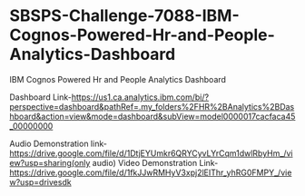 # SBSPS-Challenge-7088-IBM-Cognos-Powered-Hr-and-People-Analytics-Dashboard
IBM Cognos Powered Hr and People Analytics Dashboard

Dashboard Link-https://us1.ca.analytics.ibm.com/bi/?perspective=dashboard&pathRef=.my_folders%2FHR%2BAnalytics%2BDashboard&action=view&mode=dashboard&subView=model0000017cacfaca45_00000000

Audio Demonstration link-https://drive.google.com/file/d/1DtjEYUmkr6QRYCyvLYrCqm1dwlRbyHm_/view?usp=sharing(only audio)
Video Demonstration Link-https://drive.google.com/file/d/1fkJJwRMHyV3xpj2lEIThr_yhRG0FMPY_/view?usp=drivesdk
